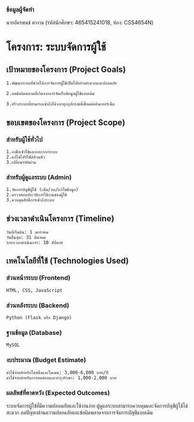 ### ข้อมูลผู้จัดทำ
นายอัครพนธ์ ตางาม (รหัสนักศึกษา: 465415241018, ห้อง: CSS4654N)

# โครงการ: ระบบจัดการผู้ใช้

## เป้าหมายของโครงการ (Project Goals)
	1.พัฒนาระบบที่ช่วยให้การจัดการผู้ใช้เป็นไปอย่างสะดวกและปลอดภัย

	2.ลดข้อผิดพลาดที่เกิดจากการจัดเก็บข้อมูลผู้ใช้แบบเดิม

	3.สร้างระบบที่สามารถเข้าถึงได้จากทุกอุปกรณ์ที่เชื่อมต่ออินเทอร์เน็ต

## ขอบเขตของโครงการ (Project Scope)
### สำหรับผู้ใช้ทั่วไป
	1.ลงชื่อเข้าใช้และออกจากระบบ
	2.แก้ไขโปรไฟล์ส่วนตัว
	3.เปลี่ยนรหัสผ่าน
### สำหรับผู้ดูแลระบบ (Admin)
	1.จัดการบัญชีผู้ใช้ (เพิ่ม/ลบ/แก้ไขข้อมูล)
	2.ตรวจสอบประวัติการใช้งานของผู้ใช้
	3.ควบคุมสิทธิ์การเข้าถึงระบบ
## ช่วงเวลาดำเนินโครงการ (Timeline)
	วันที่เริ่มต้น: 1 มกราคม
	วันสิ้นสุด: 31 มีนาคม
	ระยะเวลาดำเนินการ: 10 สัปดาห์

## เทคโนโลยีที่ใช้ (Technologies Used)
### ส่วนหน้าระบบ (Frontend)
	HTML, CSS, JavaScript
### ส่วนหลังระบบ (Backend)
	Python (Flask หรือ Django)
### ฐานข้อมูล (Database)
	MySQL

### งบประมาณ (Budget Estimate)
	ค่าใช้จ่ายสำหรับโฮสติ้งและโดเมน: 3,000-6,000 บาท/ปี
	ค่าใช้จ่ายสำหรับการทดสอบและบำรุงรักษา: 1,000-2,000 บาท
### ผลลัพธ์ที่คาดหวัง (Expected Outcomes)
ระบบจัดการผู้ใช้ที่มีความปลอดภัยและใช้งานง่าย
ผู้ดูแลระบบสามารถควบคุมและจัดการบัญชีผู้ใช้ได้สะดวก
ลดปัญหาด้านความปลอดภัยและข้อผิดพลาดจากการจัดการบัญชีแบบเดิม

